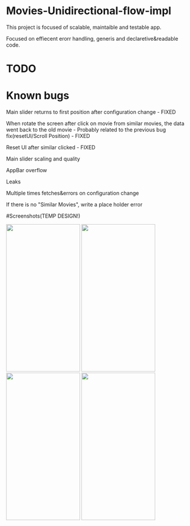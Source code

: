 # Movies-Unidirectional-flow-impl

This project is focused of scalable, maintaible and testable app.

Focused on effiecent erorr handling, generis and declaretive&readable code.

# TODO

# Known bugs

Main slider returns to first position after configuration change - FIXED

When rotate the screen after click on movie from similar movies, the data went back to the old movie - Probably related to the previous bug fix(resetUI/Scroll Position) - FIXED

Reset UI after similar clicked - FIXED

Main slider scaling and quality

AppBar overflow

Leaks

Multiple times fetches&errors on configuration change

If there is no "Similar Movies", write a place holder error

#Screenshots(TEMP DESIGN!)

<img src="https://user-images.githubusercontent.com/44434337/90000203-89027200-dc98-11ea-8896-1c6f5a62fce5.jpg" width="200"  height="400" />
<img src="https://user-images.githubusercontent.com/44434337/90000304-a9323100-dc98-11ea-9895-203c4bf12e09.jpg"  width="200"  height="400"/>
<img src="https://user-images.githubusercontent.com/44434337/90000339-b6e7b680-dc98-11ea-821e-981b766f2e45.jpg" width="200"  height="400" />
<img src=https://user-images.githubusercontent.com/44434337/90000380-c23ae200-dc98-11ea-9f6a-751a88827791.jpg"  width="200"  height="400" />







